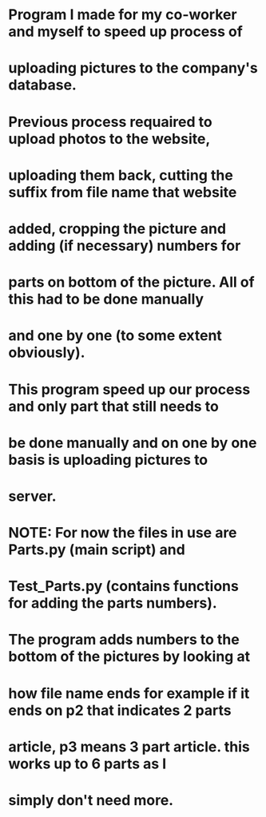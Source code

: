 # Program I made for my co-worker and myself to speed up process of
# uploading pictures to the company's database.
# Previous process requaired to upload photos to the website,
# uploading them back, cutting the suffix from file name that website
# added, cropping the picture and adding (if necessary) numbers for
# parts on bottom of the picture. All of this had to be done manually
# and one by one (to some extent obviously).
#
# This program speed up our process and only part that still needs to
# be done manually and on one by one basis is uploading pictures to
# server.
#
# NOTE: For now the files in use are Parts.py (main script) and
# Test_Parts.py (contains functions for adding the parts numbers).
# The program adds numbers to the bottom of the pictures by looking at
# how file name ends for example if it ends on p2 that indicates 2 parts
# article, p3 means 3 part article. this works up to 6 parts as I
# simply don't need more.